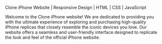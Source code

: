 Clone iPhone Website | Responsive Design | HTML | CSS | JavaScript

Welcome to the Clone iPhone website! We are dedicated to providing you with the ultimate experience of exploring and purchasing high-quality iPhone replicas that closely resemble the iconic devices you love. Our website offers a seamless and user-friendly interface designed to replicate the look and feel of the official iPhone website.
